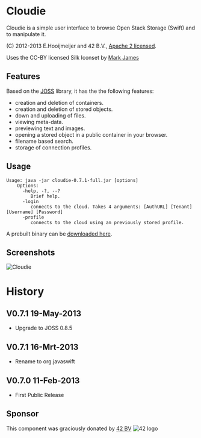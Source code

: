 Cloudie
=======

Cloudie is a simple user interface to browse Open Stack Storage (Swift) and to manipulate it.

(C) 2012-2013 E.Hooijmeijer and 42 B.V., [Apache 2 licensed](https://www.apache.org/licenses/LICENSE-2.0.html).

Uses the CC-BY licensed Silk Iconset by [Mark James](http://www.famfamfam.com/)

Features
--------

Based on the [JOSS](https://github.com/javaswift/joss) library, it has the the following features:
- creation and deletion of containers.
- creation and deletion of stored objects.
- down and uploading of files.
- viewing meta-data.
- previewing text and images.
- opening a stored object in a public container in your browser.
- filename based search.
- storage of connection profiles.

Usage
-----
```
Usage: java -jar cloudie-0.7.1-full.jar [options]
    Options:
      -help, -?, --?
         Brief help.
      -login
         connects to the cloud. Takes 4 arguments: [AuthURL] [Tenant] [Username] [Password]
      -profile
         connects to the cloud using an previously stored profile.
```

A prebuilt binary can be [downloaded here](http://www.ctrl-alt-dev.nl/Projects/Cloudie-OpenStack/Cloudie-OpenStack.html).

Screenshots
-----------

![Cloudie](http://www.ctrl-alt-dev.nl/Projects/Cloudie-OpenStack/resources/Cloudie-OpenStack/cloudie-full.png "Main GUI")

History
=======

V0.7.1 19-May-2013
------------------
- Upgrade to JOSS 0.8.5

V0.7.1 16-Mrt-2013
------------------
- Rename to org.javaswift

V0.7.0 11-Feb-2013
------------------
- First Public Release

Sponsor
-------
This component was graciously donated by [42 BV](http://www.42.nl) ![42 logo](http://www.42.nl/images/42-54x59.png "42")